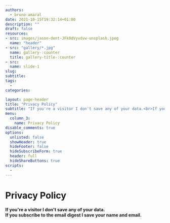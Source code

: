 ```yaml
---
authors:
  - bruno-amaral
date: 2021-10-15T19:32:14+01:00
description: ""
draft: false
resources: 
- src: images/jason-dent-JFk0dVyvdvw-unsplash.jpeg
  name: "header"
- src: "gallery/*.jpg"
  name: gallery-:counter
  title: gallery-title-:counter
- src:
  name: slide-1
slug:
subtitle: 
tags: 
  - 
categories: 

layout: page-header
title: "Privacy Policy"
subtitle: "If you're a visitor I don't save any of your data.<br>If you subscribe to the email digest I save your name and email."
menu:
  column_3:
    name: Privacy Policy
disable_comments: true
options:
  unlisted: false
  showHeader: true
  hideFooter: false
  hideSubscribeForm: true
  header: full
  hideShareButtons: true
scripts:
  -
---
```


<div class="col-md-7 ml-auto text-right">
				<h1 class="title" itemprop="headline">Privacy Policy</h1>
				<h4 class="description" itemprop="subtitle d-print-block">If you're a visitor I don't save any of your data.<br>If you subscribe to the email digest I save your name and email.</h4>
<br></div>